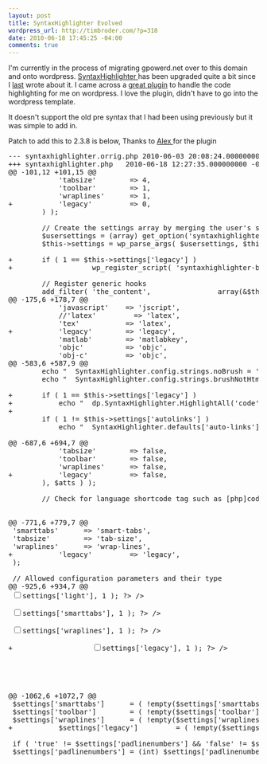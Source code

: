 ```yaml
--- 
layout: post
title: SyntaxHighlighter Evolved
wordpress_url: http://timbroder.com/?p=318
date: 2010-06-18 17:45:25 -04:00
comments: true
---
```

I'm currently in the process of migrating gpowerd.net over to this domain and onto wordpress. <a href="http://alexgorbatchev.com/wiki/SyntaxHighlighter" target="_blank"> SyntaxHighlighter </a>has been upgraded quite a bit since I <a href="http://timbroder.com/2007/07/howto-post-code/" target="_self">last</a> wrote about it. I came across a <a href="http://wordpress.org/extend/plugins/syntaxhighlighter/" target="_blank">great plugin</a> to handle the code highlighting for me on wordpress. I love the plugin, didn't have to go into the wordpress template.

It doesn't support the old pre syntax that I had been using previously but it was simple to add in.

Patch to add this to 2.3.8 is below, Thanks to <a href="http://www.viper007bond.com/wordpress-plugins/syntaxhighlighter/" target="_blank">Alex </a>for the plugin
<pre class="brush: php">--- syntaxhighlighter.orrig.php	2010-06-03 20:08:24.000000000 -0500
+++ syntaxhighlighter.php	2010-06-18 12:27:35.000000000 -0500
@@ -101,12 +101,15 @@
 			'tabsize'        =&gt; 4,
 			'toolbar'        =&gt; 1,
 			'wraplines'      =&gt; 1,
+			'legacy'         =&gt; 0,
 		) );

 		// Create the settings array by merging the user's settings and the defaults
 		$usersettings = (array) get_option('syntaxhighlighter_settings');
 		$this-&gt;settings = wp_parse_args( $usersettings, $this-&gt;defaultsettings );

+		if ( 1 == $this-&gt;settings['legacy'] )
+					wp_register_script( 'syntaxhighlighter-brush-legacy',             plugins_url('syntaxhighlighter/syntaxhighlighter/scripts/shLegacy.js'),            array(),                         $this-&gt;agshver );

 		// Register generic hooks
 		add_filter( 'the_content',                array(&amp;$this, 'parse_shortcodes'),                              7 );
@@ -175,6 +178,7 @@
 			'javascript'    =&gt; 'jscript',
 			//'latex'         =&gt; 'latex',
 			'tex'           =&gt; 'latex',
+			'legacy'        =&gt; 'legacy',
 			'matlab'        =&gt; 'matlabkey',
 			'objc'          =&gt; 'objc',
 			'obj-c'         =&gt; 'objc',
@@ -583,6 +587,9 @@
 		echo "	SyntaxHighlighter.config.strings.noBrush = '" . $this-&gt;js_escape_singlequotes( __( "Can't find brush for: ", 'syntaxhighlighter' ) ) . "';\n";
 		echo "	SyntaxHighlighter.config.strings.brushNotHtmlScript = '" . $this-&gt;js_escape_singlequotes( __( "Brush wasn't configured for html-script option: ", 'syntaxhighlighter' ) ) . "';\n";

+		if ( 1 == $this-&gt;settings['legacy'] )
+			echo "	dp.SyntaxHighlighter.HighlightAll('code');\n";
+
 		if ( 1 != $this-&gt;settings['autolinks'] )
 			echo "	SyntaxHighlighter.defaults['auto-links'] = false;\n";

@@ -687,6 +694,7 @@
 			'tabsize'        =&gt; false,
 			'toolbar'        =&gt; false,
 			'wraplines'      =&gt; false,
+			'legacy'         =&gt; false,
 		), $atts ) );

 		// Check for language shortcode tag such as [php]code[/php]


@@ -771,6 +779,7 @@
 'smarttabs'      =&gt; 'smart-tabs',
 'tabsize'        =&gt; 'tab-size',
 'wraplines'      =&gt; 'wrap-lines',
+			'legacy'         =&gt; 'legacy',
 );

 // Allowed configuration parameters and their type
@@ -925,6 +934,7 @@
 <label for="syntaxhighlighter-light"><input id="syntaxhighlighter-light" name="syntaxhighlighter_settings[light]" type="checkbox" value="1" />settings['light'], 1 ); ?&gt; /&gt; </label>

 <label for="syntaxhighlighter-smarttabs"><input id="syntaxhighlighter-smarttabs" name="syntaxhighlighter_settings[smarttabs]" type="checkbox" value="1" />settings['smarttabs'], 1 ); ?&gt; /&gt; </label>

 <label for="syntaxhighlighter-wraplines"><input id="syntaxhighlighter-wraplines" name="syntaxhighlighter_settings[wraplines]" type="checkbox" value="1" />settings['wraplines'], 1 ); ?&gt; /&gt; </label>

+					<label for="syntaxhighlighter-legacy"><input id="syntaxhighlighter-legacy" name="syntaxhighlighter_settings[legacy][/legacy]" type="checkbox" value="1" />settings['legacy'], 1 ); ?&gt; /&gt; </label>

 <!--<label for="syntaxhighlighter-htmlscript"><input name="syntaxhighlighter_settings[htmlscript]" type="checkbox" id="syntaxhighlighter-htmlscript" value="1"  /> -->
 


@@ -1062,6 +1072,7 @@
 $settings['smarttabs']      = ( !empty($settings['smarttabs']) )      ? 1 : 0;
 $settings['toolbar']        = ( !empty($settings['toolbar']) )        ? 1 : 0;
 $settings['wraplines']      = ( !empty($settings['wraplines']) )      ? 1 : 0;
+			$settings['legacy']         = ( !empty($settings['legacy']) )         ? 1 : 0;

 if ( 'true' != $settings['padlinenumbers'] &amp;&amp; 'false' != $settings['padlinenumbers'] )
 $settings['padlinenumbers'] = (int) $settings['padlinenumbers'];
</pre>
